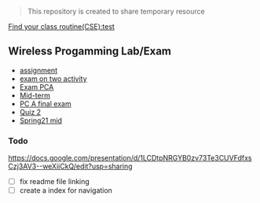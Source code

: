 > This repository is created to share temporary resource  
 
[Find your class routine(CSE):test](https://yeasin50.github.io/routine_helper/#/)

## Wireless Progamming Lab/Exam

- [assignment](./wirelessProgramming/Assignment/)
- [exam on two activity](./wirelessProgramming/exam_onTwoAct/)
- [Exam PCA](./wirelessProgramming/examPCA/)
- [Mid-term](./wirelessProgramming/midXM/)
- [PC A final exam](./wirelessProgramming/PCA_FinalXM/)
- [Quiz 2](./wirelessProgramming/QUiz2/)
- [Spring21 mid](./wirelessProgramming/spring21Mid/)

 
 ### Todo
https://docs.google.com/presentation/d/1LCDtpNRGYB0zv73Te3CUVFdfxsCzj3AV3--weXiiCkQ/edit?usp=sharing
 - [ ]  fix readme file linking
 - [ ]  create a index for navigation
